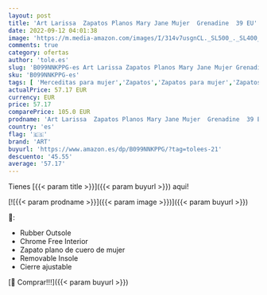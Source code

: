 ```yaml
---
layout: post
title: 'Art Larissa  Zapatos Planos Mary Jane Mujer  Grenadine  39 EU'
date: 2022-09-12 04:01:38
image: 'https://m.media-amazon.com/images/I/314v7usgnCL._SL500_._SL400_.jpg'
comments: true
category: ofertas
author: 'tole.es'
slug: 'B099NNKPPG-es Art Larissa Zapatos Planos Mary Jane Mujer Grenadine 39 EU'
sku: 'B099NNKPPG-es'
tags: [ 'Merceditas para mujer','Zapatos','Zapatos para mujer','Zapatos y complementos','art','zapatos','🇪🇸', ]
actualPrice: 57.17 EUR
currency: EUR
price: 57.17
comparePrice: 105.0 EUR
prodname: 'Art Larissa  Zapatos Planos Mary Jane Mujer  Grenadine  39 EU'
country: 'es'
flag: '🇪🇸'
brand: 'ART'
buyurl: 'https://www.amazon.es/dp/B099NNKPPG/?tag=tolees-21'
descuento: '45.55'
average: '57.17'
---
```


Tienes [{{< param title >}}]({{< param buyurl >}}) aqui!

[![{{< param prodname >}}]({{< param image >}})]({{< param buyurl >}})

🔎:

- Rubber Outsole
- Chrome Free Interior
- Zapato plano de cuero de mujer
- Removable Insole
- Cierre ajustable

[🛒 Comprar!!!]({{< param buyurl >}})
